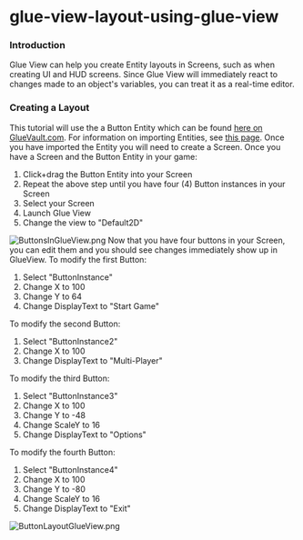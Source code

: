 # glue-view-layout-using-glue-view

### Introduction

Glue View can help you create Entity layouts in Screens, such as when creating UI and HUD screens. Since Glue View will immediately react to changes made to an object's variables, you can treat it as a real-time editor.

### Creating a Layout

This tutorial will use the a Button Entity which can be found [here on GlueVault.com](http://www.gluevault.com/entity/24-2d-low-resolution-brown-button). For information on importing Entities, see [this page](../../../frb/docs/index.php). Once you have imported the Entity you will need to create a Screen. Once you have a Screen and the Button Entity in your game:

1. Click+drag the Button Entity into your Screen
2. Repeat the above step until you have four (4) Button instances in your Screen
3. Select your Screen
4. Launch Glue View
5. Change the view to "Default2D"

![ButtonsInGlueView.png](../../../media/migrated\_media-ButtonsInGlueView.png) Now that you have four buttons in your Screen, you can edit them and you should see changes immediately show up in GlueView. To modify the first Button:

1. Select "ButtonInstance"
2. Change X to 100
3. Change Y to 64
4. Change DisplayText to "Start Game"

To modify the second Button:

1. Select "ButtonInstance2"
2. Change X to 100
3. Change DisplayText to "Multi-Player"

To modify the third Button:

1. Select "ButtonInstance3"
2. Change X to 100
3. Change Y to -48
4. Change ScaleY to 16
5. Change DisplayText to "Options"

To modify the fourth Button:

1. Select "ButtonInstance4"
2. Change X to 100
3. Change Y to -80
4. Change ScaleY to 16
5. Change DisplayText to "Exit"

![ButtonLayoutGlueView.png](../../../media/migrated\_media-ButtonLayoutGlueView.png)
